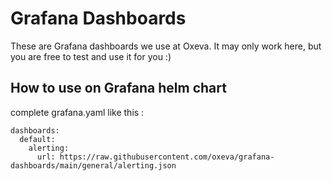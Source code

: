 Grafana Dashboards
=====================

These are Grafana dashboards we use at Oxeva.
It may only work here, but you are free to test and use it for you :)

How to use on Grafana helm chart
--------------------------------
complete grafana.yaml like this : 
```
dashboards: 
  default:
    alerting:
      url: https://raw.githubusercontent.com/oxeva/grafana-dashboards/main/general/alerting.json
```
